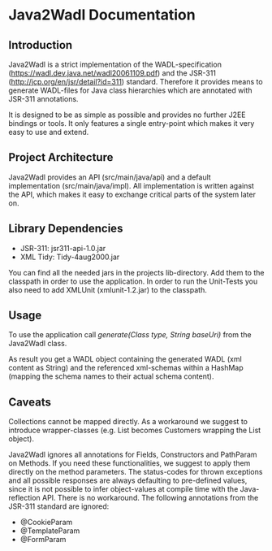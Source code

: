 Java2Wadl Documentation
=======================

Introduction
------------

Java2Wadl is a strict implementation of the WADL-specification 
(https://wadl.dev.java.net/wadl20061109.pdf) and the JSR-311 
(http://jcp.org/en/jsr/detail?id=311) standard. Therefore it 
provides means to generate WADL-files for Java class hierarchies 
which are annotated with JSR-311 annotations.

It is designed to be as simple as possible and provides no further 
J2EE bindings or tools. It only features a single entry-point which makes 
it very easy to use and extend. 

Project Architecture
--------------------

Java2Wadl provides an API (src/main/java/api) and a default
implementation (src/main/java/impl). All implementation is 
written against the API, which makes it easy to exchange 
critical parts of the system later on.

Library Dependencies
--------------------

* JSR-311: jsr311-api-1.0.jar
* XML Tidy: Tidy-4aug2000.jar

You can find all the needed jars in the projects 
lib-directory. Add them to the classpath in order 
to use the application. In order to run the Unit-Tests 
you also need to add XMLUnit (xmlunit-1.2.jar) to 
the classpath.

Usage
-----

To use the application call _generate(Class type, String baseUri)_ 
from the Java2Wadl class.

As result you get a WADL object containing the generated 
WADL (xml content as String) and the referenced 
xml-schemas within a HashMap (mapping the schema names 
to their actual schema content). 

Caveats
-------

Collections cannot be mapped directly. As a workaround 
we suggest to introduce wrapper-classes (e.g. 
List<Customer> becomes Customers wrapping the 
List<Customer> object). 
  
Java2Wadl ignores all annotations for Fields, Constructors 
and PathParam on Methods. If you need these functionalities, 
we suggest to apply them directly on the method parameters.
The status-codes for thrown exceptions and all possible responses
are always defaulting to pre-defined values, since it 
is not possible to infer object-values at compile time with the
Java-reflection API. There is no workaround. The following 
annotations from the JSR-311 standard are 
ignored: 

* @CookieParam
* @TemplateParam
* @FormParam

